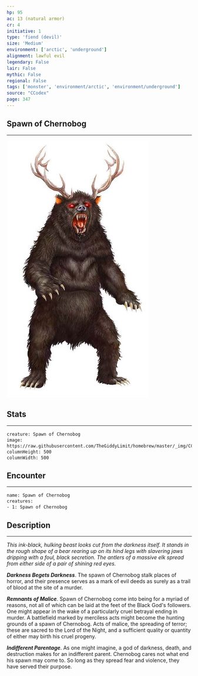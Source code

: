 ```yaml
---
hp: 95
ac: 13 (natural armor)
cr: 4
initiative: 1
type: 'fiend (devil)'    
size: 'Medium'
environment: ['arctic', 'underground']
alignment: lawful evil
legendary: False
lair: False
mythic: False
regional: False
tags: ['monster', 'environment/arctic', 'environment/underground']
source: "CCodex"
page: 347
---
```


## Spawn of Chernobog
---

![|600](https://raw.githubusercontent.com/TheGiddyLimit/homebrew/master/_img/CCodex/Spawnofchernobog.jpg)

## Stats
---

```statblock
creature: Spawn of Chernobog
image: https://raw.githubusercontent.com/TheGiddyLimit/homebrew/master/_img/CCodex/spawnofchernobog_token.png
columnHeight: 500
columnWidth: 500
```

## Encounter
---

```encounter-table
name: Spawn of Chernobog
creatures:
- 1: Spawn of Chernobog
```

## Description
---
_This ink-black, hulking beast looks cut from the darkness itself. It stands in the rough shape of a bear rearing up on its hind legs with slavering jaws dripping with a foul, black secretion. The antlers of a massive elk spread from either side of a pair of shining red eyes._

**_Darkness Begets Darkness_**. The spawn of Chernobog stalk places of horror, and their presence serves as a mark of evil deeds as surely as a trail of blood at the site of a murder.

**_Remnants of Malice_**. Spawn of Chernobog come into being for a myriad of reasons, not all of which can be laid at the feet of the Black God's followers. One might appear in the wake of a particularly cruel betrayal ending in murder. A battlefield marked by merciless acts might become the hunting grounds of a spawn of Chernobog. Acts of malice, the spreading of terror; these are sacred to the Lord of the Night, and a sufficient quality or quantity of either may birth his cruel progeny.

**_Indifferent Parentage_**. As one might imagine, a god of darkness, death, and destruction makes for an indifferent parent. Chernobog cares not what end his spawn may come to. So long as they spread fear and violence, they have served their purpose.






